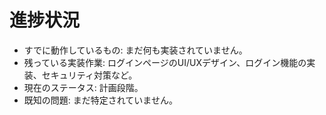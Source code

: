 # 進捗状況
- すでに動作しているもの: まだ何も実装されていません。
- 残っている実装作業: ログインページのUI/UXデザイン、ログイン機能の実装、セキュリティ対策など。
- 現在のステータス: 計画段階。
- 既知の問題: まだ特定されていません。
